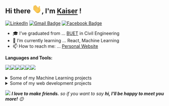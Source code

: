 ## Hi there <img src="https://github.com/ABSphreak/ABSphreak/blob/master/gifs/Hi.gif" width="30px">, I'm [Kaiser](https://ibrahim-kaiser.netlify.app/) !

<a href="https://www.linkedin.com/in/ibrahim-kaiser/" target="_blank"><img src="https://img.shields.io/badge/LinkedIn-%230077B5.svg?&style=flat-square&logo=linkedin&logoColor=white" alt="LinkedIn"></a>
[![Gmail Badge](https://img.shields.io/badge/-Gmail-c14438?style=flat-square&logo=Gmail&logoColor=white&link=mailto:contato.weltonf@gmail.com)](mailto:ireza.kaiser00@gmail.com)
[![Facebook Badge](https://img.shields.io/badge/-Facebook-3b5998?style=flat-square&labelColor=3b5998&logo=facebook&logoColor=white&link=https://www.facebook.com/kaiser.ireza/)](https://www.facebook.com/kaiser.ireza/)

- 🎓 I’ve graduated from ... [BUET](https://www.buet.ac.bd/web/ "Bangladesh University of Engineering and Technology") in Civil Engineering
- 🌱 I’m currently learning ... React, Machine Learning
- 📫 How to reach me: ... [Personal Website](https://ibrahim-kaiser.netlify.app/)

**Languages and Tools:** 

<p align="left">
  <img src="https://media3.giphy.com/media/kdFc8fubgS31b8DsVu/giphy.webp" width="50"><img src="https://media.giphy.com/media/SU2ic3wTfuC6JhD1lA/giphy.gif" width="50"><img src="https://media3.giphy.com/media/ln7z2eWriiQAllfVcn/200w.webp" width="50"><img src="https://i.giphy.com/media/LMt9638dO8dftAjtco/200.webp" width="50"><img src="https://i.giphy.com/media/eNAsjO55tPbgaor7ma/200w.webp" width="50"><img src="https://i.giphy.com/media/IdyAQJVN2kVPNUrojM/200.webp" width="50">
</p>

<details>
<summary>Some of my Machine Learning projects </summary>

- [Vehicle Counting](https://youtu.be/Dr_Ic6tZVjw) - using YOLOv3 and openCV

</details>

<details>
<summary>Some of my web development projects </summary>

🚀 Full Stack
- [e-commerce](ikr-crwn-live.netlify.app) - using React, Redux, Redux-saga, Firebase
- [e-commerce](https://ikr-amazona.netlify.app/) - a MERN stack project

</details>

<img src="https://media.giphy.com/media/LnQjpWaON8nhr21vNW/giphy.gif" width="60"> <em><b>I love to make friends.</b> so if you want to say <b>hi, I'll be happy to meet you more!</b> 😊</em>
